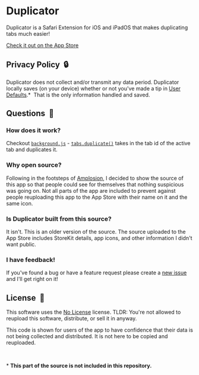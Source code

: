 # Duplicator
Duplicator is a Safari Extension for iOS and iPadOS that makes duplicating tabs much easier!

[Check it out on the App Store](https://apple.co/3myj6O0)

## Privacy Policy  🔒
Duplicator does not collect and/or transmit any data period. Duplicator locally saves (on your device) whether or not you've made a tip in [User Defaults](https://developer.apple.com/documentation/foundation/userdefaults).\*  That is the only information handled and saved.

## Questions  💭

### How does it work?
Checkout [`background.js`](https://github.com/tyirvine/Duplicate-Tab/blob/main/Duplicate%20Tab%20Extension/Resources/background.js) - [`tabs.duplicate()`](https://developer.mozilla.org/en-US/docs/Mozilla/Add-ons/WebExtensions/API/tabs/duplicate) takes in the tab id of the active tab and duplicates it.

### Why open source?
Following in the footsteps of [Amplosion](https://github.com/christianselig/Amplosion), I decided to show the source of this app so that people could see for themselves that nothing suspicious was going on. Not all parts of the app are included to prevent against people reuploading this app to the App Store with their name on it and the same icon.

### Is Duplicator built from this source?
It isn't. This is an older version of the source. The source uploaded to the App Store includes StoreKit details, app icons, and other information I didn't want public.

### I have feedback!
If you've found a bug or have a feature request please create a [new issue](https://github.com/tyirvine/Duplicate-Tab/issues/new/choose) and I'll get right on it!

## License  🚫
This software uses the [No License](https://choosealicense.com/no-permission/) license. TLDR: You're not allowed to reupload this software, distribute, or sell it in anyway.

This code is shown for users of the app to have confidence that their data is not being collected and distributed. It is not here to be copied and reuploaded.

<br>

\* **This part of the source is not included in this repository.**
